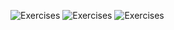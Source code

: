 ![Exercises](https://user-images.githubusercontent.com/70604577/229873224-6788a1dd-eb4c-4d71-8dbc-e5e942256cd1.png)
![Exercises](https://user-images.githubusercontent.com/70604577/229873221-ff160432-acf5-419d-82a5-01eccab072ff.png)
![Exercises](https://user-images.githubusercontent.com/70604577/229873223-964a1973-a312-4c43-b5e3-c51ada40deac.png)
